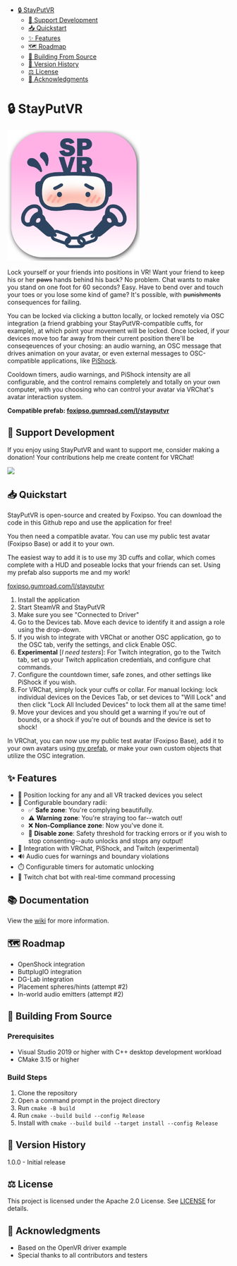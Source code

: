 - [🔒 StayPutVR](#-stayputvr)
  - [💖 Support Development](#-support-development)
  - [📥 Quickstart](#-quickstart)
  - [✨ Features](#-features)
  - [🗺️ Roadmap](#-roadmap)
  - [💾 Building From Source](#-building-from-source)
  - [📅 Version History](#-version-history)
  - [⚖️ License](#-license)
  - [🙏 Acknowledgments](#-acknowledgments)

# 🔒 StayPutVR

<img src="https://github.com/InconsolableCellist/StayPutVR/blob/master/logo.png" alt="StayPutVR Logo" width="300">

Lock yourself or your friends into positions in VR! Want your friend to keep his or her ~~paws~~ hands behind his back? No problem. Chat wants to make you stand on one foot for 60 seconds? Easy. Have to bend over and touch your toes or you lose some kind of game? It's possible, with ~~punishments~~ consequences for failing.

You can be locked via clicking a button locally, or locked remotely via OSC integration (a friend grabbing your StayPutVR-compatible cuffs, for example), at which point your movement will be locked. Once locked, if your devices move too far away from their current position there'll be conseqeuences of your chosing: an audio warning, an OSC message that drives animation on your avatar, or even external messages to OSC-compatible applications, like [PiShock](https://pishock.com/).

Cooldown timers, audio warnings, and PiShock intensity are all configurable, and the control remains completely and totally on your own computer, with you choosing who can control your avatar via VRChat's avatar interaction system.

**Compatible prefab: [foxipso.gumroad.com/l/stayputvr](https://foxipso.gumroad.com/l/stayputvr)**


## 💖 Support Development

If you enjoy using StayPutVR and want to support me, consider making a donation! Your contributions help me create content for VRChat!

[![](https://www.paypalobjects.com/en_US/i/btn/btn_donateCC_LG.gif)](https://www.paypal.com/donate/?hosted_button_id=YRN6YJ5XU8Z8E)

## 📥 Quickstart

StayPutVR is open-source and created by Foxipso. You can download the code in this Github repo and use the application for free!

You then need a compatible avatar. You can use my public test avatar (Foxipso Base) or add it to your own.

The easiest way to add it is to use my 3D cuffs and collar, which comes complete with a HUD and poseable locks that your friends can set. Using my prefab also supports me and my work!

[foxipso.gumroad.com/l/stayputvr](https://foxipso.gumroad.com/l/stayputvr)

1. Install the application
2. Start SteamVR and StayPutVR
3. Make sure you see "Connected to Driver"
4. Go to the Devices tab. Move each device to identify it and assign a role using the drop-down. 
5. If you wish to integrate with VRChat or another OSC application, go to the OSC tab, verify the settings, and click Enable OSC.
6. **Experimental** [*I need testers*]: For Twitch integration, go to the Twitch tab, set up your Twitch application credentials, and configure chat commands.
7. Configure the countdown timer, safe zones, and other settings like PiShock if you wish.
8. For VRChat, simply lock your cuffs or collar. For manual locking: lock individual devices on the Devices Tab, or set devices to "Will Lock" and then click "Lock All Included Devices" to lock them all at the same time!
9. Move your devices and you should get a warning if you're out of bounds, or a shock if you're out of bounds and the device is set to shock!

In VRChat, you can now use my public test avatar (Foxipso Base), add it to your own avatars using [my prefab](https://foxipso.gumroad.com/l/stayputvr), or make your own custom objects that utilize the OSC integration.

## ✨ Features

- 🔐 Position locking for any and all VR tracked devices you select
- 🎯 Configurable boundary radii:
  - ✅ **Safe zone**: You're complying beautifully.
  - ⚠️ **Warning zone**: You're straying too far--watch out!
  - ❌ **Non-Compliance zone**: Now you've done it.
  - 🛑 **Disable zone**: Safety threshold for tracking errors or if you wish to stop consenting--auto unlocks and stops any output!
- 📡 Integration with VRChat, PiShock, and Twitch (experimental)
- 🔊 Audio cues for warnings and boundary violations
- ⏱️ Configurable timers for automatic unlocking
- 💬 Twitch chat bot with real-time command processing

## 📚 Documentation

View the [wiki](https://github.com/InconsolableCellist/StayPutVR/wiki) for more information.

## 🗺️ Roadmap 

* OpenShock integration
* ButtplugIO integration
* DG-Lab integration
* Placement spheres/hints (attempt #2)
* In-world audio emitters (attempt #2)

## 💾 Building From Source

### Prerequisites
- Visual Studio 2019 or higher with C++ desktop development workload
- CMake 3.15 or higher

### Build Steps
1. Clone the repository
2. Open a command prompt in the project directory
3. Run `cmake -B build`
4. Run `cmake --build build --config Release`
5. Install with `cmake --build build --target install --config Release`

## 📅 Version History

1.0.0 - Initial release

## ⚖️ License

This project is licensed under the Apache 2.0 License. See [LICENSE](LICENSE) for details.

## 🙏 Acknowledgments

- Based on the OpenVR driver example
- Special thanks to all contributors and testers 